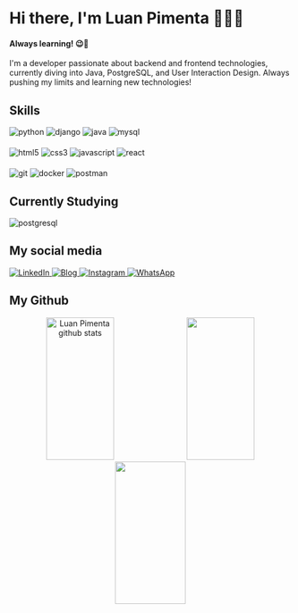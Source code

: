 # Hi there, I'm Luan Pimenta 👨‍💻😎
#### Always learning! 😉👋
I'm a developer passionate about backend and frontend technologies, currently diving into Java, PostgreSQL, and User Interaction Design. Always pushing my limits and learning new technologies!

## Skills
<div style="display: flex; flex-direction: column; gap: 20px;">
  <!-- Backend -->
  <div>
    <img alt="python" src="https://img.shields.io/badge/Python-14354C?style=for-the-badge&logo=python&logoColor=white">
    <img alt="django" src="https://img.shields.io/badge/django-%23092E20.svg?style=for-the-badge&logo=django&logoColor=white">
    <img alt="java" src="https://img.shields.io/badge/java-%23ED8B00.svg?style=for-the-badge&logo=openjdk&logoColor=white">
    <img alt="mysql" src="https://img.shields.io/badge/MySQL-4479A1?style=for-the-badge&logo=mysql&logoColor=white">
  </div>

  <!-- Frontend -->
  <div>
    <img alt="html5" src="https://img.shields.io/badge/HTML5-E34F26?style=for-the-badge&logo=html5&logoColor=white">
    <img alt="css3" src="https://img.shields.io/badge/CSS3-1572B6?style=for-the-badge&logo=css3&logoColor=white">
    <img alt="javascript" src="https://img.shields.io/badge/JavaScript-323330?style=for-the-badge&logo=javascript&logoColor=F7DF1E">
    <img alt="react" src="https://img.shields.io/badge/React-20232A?style=for-the-badge&logo=react&logoColor=61DAFB">
  </div>

  <!-- Ferramentas de Desenvolvimento -->
  <div>
    <img alt="git" src="https://img.shields.io/badge/GIT-f05639?style=for-the-badge&logo=git&logoColor=white">
    <img alt="docker" src="https://img.shields.io/badge/Docker-2496ED?style=for-the-badge&logo=docker&logoColor=white">
    <img alt="postman" src="https://img.shields.io/badge/Postman-FF6C37?style=for-the-badge&logo=postman&logoColor=white">
  </div>
</div>

## Currently Studying
<div>
  <img alt="postgresql" src="https://img.shields.io/badge/PostgreSQL-336791?style=for-the-badge&logo=postgresql&logoColor=white">
</div>


## My social media
<a href="https://www.linkedin.com/in/luan-pimenta-fernandes-ab027326a/" target="_blank">
  <img src="https://img.shields.io/badge/LinkedIn-0077B5?style=for-the-badge&logo=linkedin&logoColor=white" alt="LinkedIn">
</a>
<a href="https://www.luanpimenta.com/" target="_blank">
  <img src="https://img.shields.io/website?label=luanpimenta.com&style=for-the-badge&url=https://luanpimenta.com/" alt="Blog">
</a>
<a href="https://www.instagram.com/luanpimentadev/" target="_blank">
  <img src="https://img.shields.io/badge/Instagram-E4405F?style=for-the-badge&logo=instagram&logoColor=white" alt="Instagram">
</a>
<a href="https://wa.me/5583999990675" target="_blank">
  <img src="https://img.shields.io/badge/WhatsApp-25D366?style=for-the-badge&logo=whatsapp&logoColor=white" alt="WhatsApp">
</a>


## My Github
<div align="center">  
  <img width="49%" height="255px" src="https://github-readme-stats.vercel.app/api?username=pimentaluan&show_icons=true&count_private=true&hide_border=true&title_color=006aff&icon_color=006aff&text_color=006aff&bg_color=66000000" alt="Luan Pimenta github stats" /> 
  <img width="49%" height="255px" src="https://github-readme-stats.vercel.app/api/top-langs/?username=pimentaluan&layout=donut&hide_border=true&title_color=006aff&text_color=006aff&bg_color=66000000" />
  <img width="50%" height="255px" src="https://github-readme-streak-stats.herokuapp.com/?user=pimentaluan&theme=transparent&hide_border=true" />
</div>
